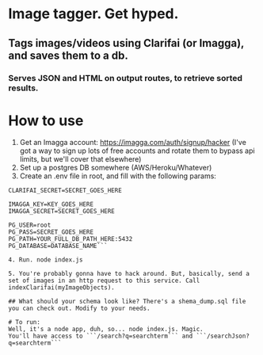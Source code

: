 # Image tagger. Get hyped.
## Tags images/videos using Clarifai (or Imagga), and saves them to a db.
### Serves JSON and HTML on output routes, to retrieve sorted results.

# How to use
1. Get an Imagga account: https://imagga.com/auth/signup/hacker (I've got a way to sign up lots of free accounts and rotate them to bypass api limits, but we'll cover that elsewhere)
2. Set up a postgres DB somewhere (AWS/Heroku/Whatever)
3. Create an .env file in root, and fill with the following params:

```CLARIFAI_CLIENTID=KEY_GOES_HERE
CLARIFAI_SECRET=SECRET_GOES_HERE

IMAGGA_KEY=KEY_GOES_HERE
IMAGGA_SECRET=SECRET_GOES_HERE

PG_USER=root
PG_PASS=SECRET_GOES_HERE
PG_PATH=YOUR_FULL_DB_PATH_HERE:5432
PG_DATABASE=DATABASE_NAME```

4. Run. node index.js

5. You're probably gonna have to hack around. But, basically, send a set of images in an http request to this service. Call indexClarifai(myImageObjects).

## What should your schema look like? There's a shema_dump.sql file you can check out. Modify to your needs.

# To run:
Well, it's a node app, duh, so... node index.js. Magic.
You'll have access to ```/search?q=searchterm``` and ```/searchJson?q=searchterm```

